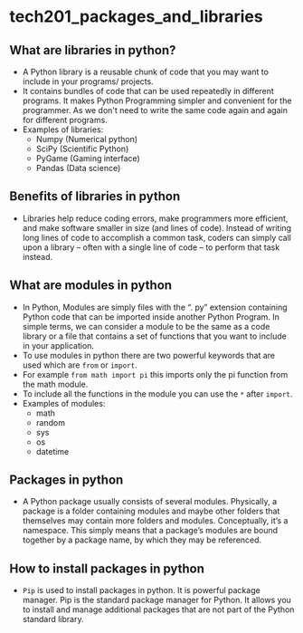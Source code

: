 # tech201_packages_and_libraries


## What are libraries in python?
- A Python library is a reusable chunk of code that you may want to include in your programs/ projects.
- It contains bundles of code that can be used repeatedly in different programs. It makes Python Programming simpler and convenient for the programmer. As we don't need to write the same code again and again for different programs.
- Examples of libraries:
  - Numpy (Numerical python)
  - SciPy (Scientific Python)
  - PyGame (Gaming interface)
  - Pandas (Data science)


## Benefits of libraries in python
- Libraries help reduce coding errors, make programmers more efficient, and make software smaller in size (and lines of code). Instead of writing long lines of code to accomplish a common task, coders can simply call upon a library – often with a single line of code – to perform that task instead.


## What are modules in python
- In Python, Modules are simply files with the “. py” extension containing Python code that can be imported inside another Python Program. In simple terms, we can consider a module to be the same as a code library or a file that contains a set of functions that you want to include in your application.
- To use modules in python there are two powerful keywords that are used which are `from` or `import`.
- For example `from math import pi` this imports only the pi function from the math module.
- To include all the functions in the module you can use the `*` after `import`.
- Examples of modules:
  - math
  - random
  - sys
  - os
  - datetime


## Packages in python
- A Python package usually consists of several modules. Physically, a package is a folder containing modules and maybe other folders that themselves may contain more folders and modules. Conceptually, it’s a namespace. This simply means that a package’s modules are bound together by a package name, by which they may be referenced.

## How to install packages in python
- `Pip` is used to install packages in python. It is powerful package manager. Pip is the standard package manager for Python. It allows you to install and manage additional packages that are not part of the Python standard library.